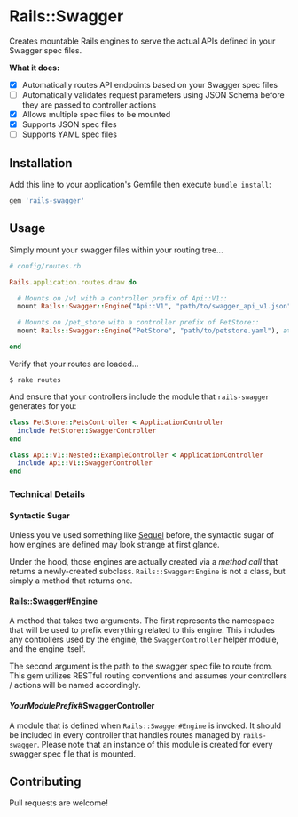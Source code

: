 # Rails::Swagger

Creates mountable Rails engines to serve the actual APIs defined in your Swagger spec files.

**What it does:**
 - [x] Automatically routes API endpoints based on your Swagger spec files
 - [ ] Automatically validates request parameters using JSON Schema before they are passed to controller actions
 - [x] Allows multiple spec files to be mounted
 - [x] Supports JSON spec files
 - [ ] Supports YAML spec files

## Installation

Add this line to your application's Gemfile then execute `bundle install`:

```ruby
gem 'rails-swagger'
```

## Usage

Simply mount your swagger files within your routing tree...

```ruby
# config/routes.rb

Rails.application.routes.draw do

  # Mounts on /v1 with a controller prefix of Api::V1::
  mount Rails::Swagger::Engine("Api::V1", "path/to/swagger_api_v1.json"), at: :v1, as: :v1

  # Mounts on /pet_store with a controller prefix of PetStore::
  mount Rails::Swagger::Engine("PetStore", "path/to/petstore.yaml"), at: :pet_store, as: :pet_store

end
```

Verify that your routes are loaded...

```shell
$ rake routes
```

And ensure that your controllers include the module that `rails-swagger` generates for you:

```ruby
class PetStore::PetsController < ApplicationController
  include PetStore::SwaggerController
end

class Api::V1::Nested::ExampleController < ApplicationController
  include Api::V1::SwaggerController
end
```

### Technical Details

#### Syntactic Sugar

Unless you've used something like [Sequel](https://github.com/jeremyevans/sequel) before, the syntactic sugar of how engines are defined may look strange at first glance.

Under the hood, those engines are actually created via a *method call* that returns a newly-created subclass. `Rails::Swagger:Engine` is not a class, but simply a method that returns one.

#### Rails::Swagger#Engine

A method that takes two arguments. The first represents the namespace that will be used to prefix everything related to this engine. This includes any controllers used by the engine, the `SwaggerController` helper module, and the engine itself.

The second argument is the path to the swagger spec file to route from. This gem utilizes RESTful routing conventions and assumes your controllers / actions will be named accordingly.

#### _YourModulePrefix_#SwaggerController

A module that is defined when `Rails::Swagger#Engine` is invoked. It should be included in every controller that handles routes managed by `rails-swagger`. Please note that an instance of this module is created for every swagger spec file that is mounted.

## Contributing

Pull requests are welcome!
